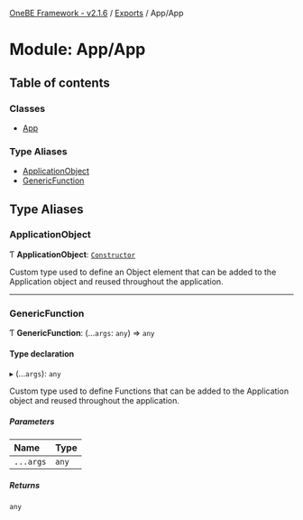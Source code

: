 [OneBE Framework - v2.1.6](../README.md) / [Exports](../modules.md) / App/App

# Module: App/App

## Table of contents

### Classes

- [App](../classes/App_App.App.md)

### Type Aliases

- [ApplicationObject](App_App.md#applicationobject)
- [GenericFunction](App_App.md#genericfunction)

## Type Aliases

### ApplicationObject

Ƭ **ApplicationObject**: [`Constructor`](Documentation_MetadataTypes.md#constructor)

Custom type used to define an Object element that can be added to the
Application object and reused throughout the application.

___

### GenericFunction

Ƭ **GenericFunction**: (...`args`: `any`) => `any`

#### Type declaration

▸ (...`args`): `any`

Custom type used to define Functions that can be added to the Application
object and reused throughout the application.

##### Parameters

| Name | Type |
| :------ | :------ |
| `...args` | `any` |

##### Returns

`any`
